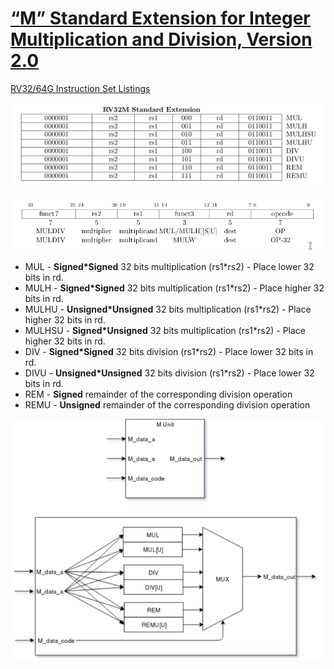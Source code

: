 # [“M” Standard Extension for Integer Multiplication and Division, Version 2.0](https://content.riscv.org/wp-content/uploads/2017/05/riscv-spec-v2.2.pdf#chapter.6)

[RV32/64G Instruction Set Listings](https://content.riscv.org/wp-content/uploads/2017/05/riscv-spec-v2.2.pdf#chapter.19)

![RV32M Standard Extension](./img/rv32M_standard_extension.png)

![M word](./img/M_word.png)


* MUL - **Signed\*Signed** 32 bits multiplication (rs1*rs2) - Place lower 32 bits in rd.
* MULH - **Signed\*Signed** 32 bits multiplication (rs1*rs2) - Place higher 32 bits in rd.
* MULHU - **Unsigned\*Unsigned** 32 bits multiplication (rs1*rs2) - Place higher 32 bits in rd.
* MULHSU - **Signed\*Unsigned** 32 bits multiplication (rs1*rs2) - Place higher 32 bits in rd.
* DIV - **Signed\*Signed** 32 bits division (rs1*rs2) - Place lower 32 bits in rd.
* DIVU - **Unsigned\*Unsigned** 32 bits division (rs1*rs2) - Place lower 32 bits in rd.
* REM - **Signed** remainder of the corresponding division operation
* REMU - **Unsigned** remainder of the corresponding division operation

![RV32M Standard Extension](./img/M_unit.png)